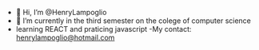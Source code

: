 - 👋 Hi, I’m @HenryLampoglio
- 🌱 I’m currently in the third semester on the colege of computer science 
- learning REACT and praticing javascript
-My contact: henrylampoglio@hotmail.com
